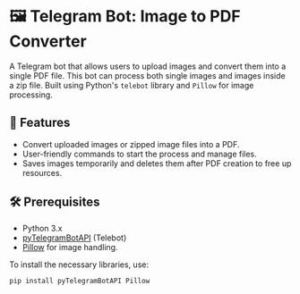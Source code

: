 # 🖼️ Telegram Bot: Image to PDF Converter

A Telegram bot that allows users to upload images and convert them into a single PDF file. This bot can process both single images and images inside a zip file. Built using Python's `telebot` library and `Pillow` for image processing.

## 🚀 Features
- Convert uploaded images or zipped image files into a PDF.
- User-friendly commands to start the process and manage files.
- Saves images temporarily and deletes them after PDF creation to free up resources.
  
## 🛠️ Prerequisites

- Python 3.x
- [pyTelegramBotAPI](https://pypi.org/project/pyTelegramBotAPI/) (Telebot)
- [Pillow](https://pillow.readthedocs.io/) for image handling.

To install the necessary libraries, use:
```bash
pip install pyTelegramBotAPI Pillow
